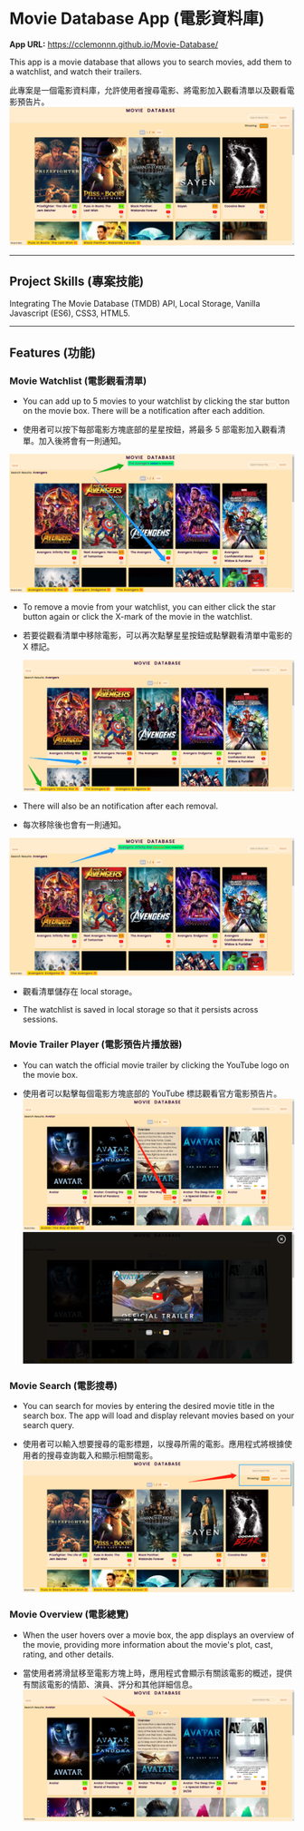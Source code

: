 # Movie Database App (電影資料庫)

**App URL:** https://cclemonnn.github.io/Movie-Database/

This app is a movie database that allows you to search movies, add them to a watchlist, and watch their trailers.

此專案是一個電影資料庫，允許使用者搜尋電影、將電影加入觀看清單以及觀看電影預告片。
![Home](./images/Home.png)

---

## Project Skills (專案技能)

Integrating The Movie Database (TMDB) API, Local Storage, Vanilla Javascript (ES6), CSS3, HTML5.

---

## Features (功能)

### Movie Watchlist (電影觀看清單)

- You can add up to 5 movies to your watchlist by clicking the star button on the movie box. There will be a notification after each addition.

- 使用者可以按下每部電影方塊底部的星星按鈕，將最多 5 部電影加入觀看清單。加入後將會有一則通知。

![Add Movie to Watchlist](./images/Add_movies.png)

- To remove a movie from your watchlist, you can either click the star button again or click the X-mark of the movie in the watchlist.

- 若要從觀看清單中移除電影，可以再次點擊星星按鈕或點擊觀看清單中電影的 X 標記。

  ![Watchlist](./images/Watchlist.png)

- There will also be an notification after each removal.

- 每次移除後也會有一則通知。

![Remove Movie from Watchlist](./images/Remove_movie.png)

- 觀看清單儲存在 local storage。

- The watchlist is saved in local storage so that it persists across sessions.

### Movie Trailer Player (電影預告片播放器)

- You can watch the official movie trailer by clicking the YouTube logo on the movie box.

- 使用者可以點擊每個電影方塊底部的 YouTube 標誌觀看官方電影預告片。
  ![Watch Trailer](./images/Watch_trailer.png)
  ![Trailer](./images/Trailer.png)

### Movie Search (電影搜尋)

- You can search for movies by entering the desired movie title in the search box. The app will load and display relevant movies based on your search query.

- 使用者可以輸入想要搜尋的電影標題，以搜尋所需的電影。應用程式將根據使用者的搜尋查詢載入和顯示相關電影。
  ![Search](./images/Search.png)

### Movie Overview (電影總覽)

- When the user hovers over a movie box, the app displays an overview of the movie, providing more information about the movie's plot, cast, rating, and other details.

- 當使用者將滑鼠移至電影方塊上時，應用程式會顯示有關該電影的概述，提供有關該電影的情節、演員、評分和其他詳細信息。
  ![Overview](./images/Overview.png)
